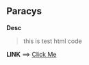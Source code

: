 ## Paracys
**Desc**
>this is test html code 

**LINK** 
==> [Click Me](https://alzaz-ex.github.io/Paracys/)
